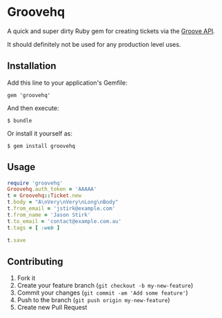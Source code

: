 # Groovehq

A quick and super dirty Ruby gem for creating tickets via the [Groove API](https://www.groovehq.com/docs).

It should definitely not be used for any production level uses.

## Installation

Add this line to your application's Gemfile:

    gem 'groovehq'

And then execute:

    $ bundle

Or install it yourself as:

    $ gem install groovehq

## Usage

```ruby
require 'groovehq'
Groovehq.auth_token = 'AAAAA'
t = Groovehq::Ticket.new
t.body = "A\nVery\nVery\nLong\nBody"
t.from_email = 'jstirk@example.com'
t.from_name = 'Jason Stirk'
t.to_email = 'contact@example.com.au'
t.tags = [ :web ]

t.save
```

## Contributing

1. Fork it
2. Create your feature branch (`git checkout -b my-new-feature`)
3. Commit your changes (`git commit -am 'Add some feature'`)
4. Push to the branch (`git push origin my-new-feature`)
5. Create new Pull Request
